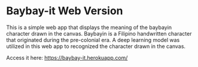 # Baybay-it Web Version

This is a simple web app that displays the meaning of the baybayin character drawn in the canvas.
Baybayin is a Filipino handwritten character that originated during the pre-colonial era.
A deep learning model was utilized in this web app to recognized the character drawn in the canvas.

Access it here:
https://baybay-it.herokuapp.com/
